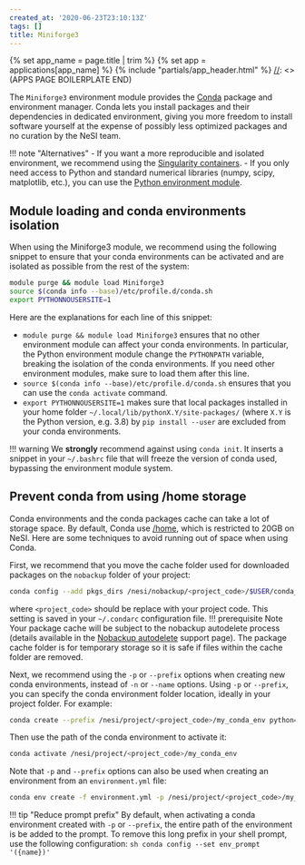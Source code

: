```yaml
---
created_at: '2020-06-23T23:10:13Z'
tags: []
title: Miniforge3
---
```



[//]: <> (APPS PAGE BOILERPLATE START)
{% set app_name = page.title | trim %}
{% set app = applications[app_name] %}
{% include "partials/app_header.html" %}
[//]: <> (APPS PAGE BOILERPLATE END)

The `Miniforge3` environment module provides the
[Conda](https://docs.conda.io/projects/conda/en/latest/) package and
environment manager. Conda lets you install packages and their
dependencies in dedicated environment, giving you more freedom to
install software yourself at the expense of possibly less optimized
packages and no curation by the NeSI team.

!!! note "Alternatives"
     - If you want a more reproducible and isolated environment, we
         recommend using the [Singularity containers](../../Scientific_Computing/Supported_Applications/Apptainer.md).
     - If you only need access to Python and standard numerical libraries
         (numpy, scipy, matplotlib, etc.), you can use the 
         [Python environment module](../../Scientific_Computing/Supported_Applications/Python.md).


## Module loading and conda environments isolation

When using the Miniforge3 module, we recommend using the following
snippet to ensure that your conda environments can be activated and are
isolated as possible from the rest of the system:

``` sh
module purge && module load Miniforge3
source $(conda info --base)/etc/profile.d/conda.sh
export PYTHONNOUSERSITE=1
```

Here are the explanations for each line of this snippet:

- `module purge && module load Miniforge3` ensures that no other
    environment module can affect your conda environments. In
    particular, the Python environment module change the `PYTHONPATH`
    variable, breaking the isolation of the conda environments. If you
    need other environment modules, make sure to load them after this
    line.
- `source $(conda info --base)/etc/profile.d/conda.sh` ensures that
    you can use the `conda activate` command.
- `export PYTHONNOUSERSITE=1` makes sure that local packages installed
    in your home folder `~/.local/lib/pythonX.Y/site-packages/` (where
    `X.Y` is the Python version, e.g. 3.8) by `pip install --user` are
    excluded from your conda environments.

!!! warning
     We **strongly** recommend against using `conda init`. It inserts a
     snippet in your `~/.bashrc` file that will freeze the version of conda
     used, bypassing the environment module system.

## Prevent conda from using /home storage

Conda environments and the conda packages cache can take a lot of
storage space. By default, Conda use 
[/home](../../Storage/File_Systems_and_Quotas/NeSI_File_Systems_and_Quotas.md),
which is restricted to 20GB on NeSI. Here are some techniques to avoid
running out of space when using Conda.

First, we recommend that you move the cache folder used for downloaded
packages on the `nobackup` folder of your project:

``` sh
conda config --add pkgs_dirs /nesi/nobackup/<project_code>/$USER/conda_pkgs
```

where `<project_code>` should be replace with your project code. This
setting is saved in your `~/.condarc` configuration file.
!!! prerequisite Note
     Your package cache will be subject to the nobackup autodelete process
     (details available in the [Nobackup autodelete](../../Storage/File_Systems_and_Quotas/Automatic_cleaning_of_nobackup_file_system.md)
     support page). The package cache folder is for temporary storage so it
     is safe if files within the cache folder are removed.

Next, we recommend using the `-p` or `--prefix` options when creating
new conda environments, instead of `-n` or `--name` options. Using `-p`
or `--prefix`, you can specify the conda environment folder location,
ideally in your project folder. For example:

``` sh
conda create --prefix /nesi/project/<project_code>/my_conda_env python=3.8
```

Then use the path of the conda environment to activate it:

``` sh
conda activate /nesi/project/<project_code>/my_conda_env
```

Note that `-p` and `--prefix` options can also be used when creating an
environment from an `environment.yml` file:

``` sh
conda env create -f environment.yml -p /nesi/project/<project_code>/my_conda_env
```

!!! tip "Reduce prompt prefix"
     By default, when activating a conda environment created with `-p` or
     `--prefix`, the entire path of the environment is be added to the
     prompt. To remove this long prefix in your shell prompt, use the
     following configuration:
     ``` sh
     conda config --set env_prompt '({name})'
     ```

